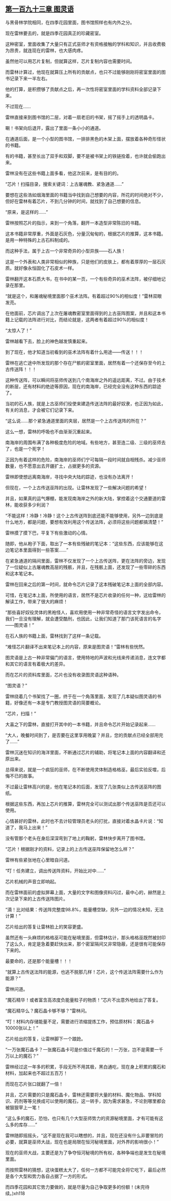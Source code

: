 ## [第一百九十三章 图灵语](https://www.xxbiquge.com/11_11222/8811103.html)


  与黑骨林学院相同，在四季花园里面，图书馆照样也有内外之分。

  现在雷林要去的，就是四季花园真正的珍藏密室。

  这种密室，里面收集了大量只有正式巫师才有资格接触的学科和知识，并且收费极为昂贵，就连现在的雷林，也大感肉疼。

  虽然他可以用芯片复制，但就算这样，芯片复制内容也需要时间。

  而雷林计算过，他现在就算压上所有的贡献点，也只不过能够刚刚将密室里面的图书记录下来一半左右。

  他的打算，是积攒够了贡献点之后，再一次性将密室里面的学科资料全部记录下来。

  不过现在……

  雷林直接来到图书馆的二层，对着一扇老旧的书架，摇了摇手上的透明晶卡。

  唰！书架向后退开，露出了里面一条小小的通道。

  在通道后面，是一个小型的图书馆，一排排黑色的木架上面，摆放着各种奇形怪状的书籍。

  有的书籍，甚至长出了双手和双脚，要不是被书架上的铁链拴着，也许就会偷跑出来。

  雷林没有在这些书籍上面多看，他这次前来，是有目的的。

  “芯片！扫描目录，搜索关键词：上古屠魂教、紧急通道……”

  要想在这些浩如烟海里面的书籍当中找到自己想要的内容，所花的时间绝对不少，但好在雷林有着芯片，不到几分钟的时间，就找到了自己想要的信息。

  “原来，是这样的……”

  雷林按照芯片的指示，来到一个角落，翻开一本造型非常陈旧的书籍。

  这本书籍非常厚重，外面是石灰色，分量沉甸甸的，根据芯片的推算，这本书籍。是用一种特殊的上古石料制成的。

  而这种手法，属于上古一个非常奇异的小型异族——石人族！

  这是一个外表和人类非常相似的种族，只是他们的皮肤上，都有着厚厚的一层石灰质。就好像永恒固化了石皮术一样。

  雷林翻开这本石质大书，在书中的某一页，一个有些奇异的巫术法阵，被仔细地记录在那里。

  “就是这个，和屠魂秘境里面那个巫术法阵。有着超过90%的相似度！”雷林双眼发亮。

  在他面前，芯片调出了上次在屠魂教密室里面得到的上古巫阵图案，并且和这本书籍上记载的法阵进行对比，而结论就是，这两者有着超过90%的相似度！

  “太惊人了！”

  雷林越看下去，脸上的神色越发慎重起来。

  到了现在，他才知道当初看到的巫术法阵有着什么用途——传送！！！

  雷林在逃亡途中所发现的那个存在尸骸的密室里面，居然有着一个还保存至今的上古传送阵！！！

  这种传送阵，可以瞬间将巫师传送到几个南海岸之外的遥远距离，不过。由于技术的断层，还有材料的绝迹等原因，现在的南海岸，已经完全没有这种东西的踪迹了。

  当初的石人族，就是上古巫师们役使来建造传送法阵的最好奴隶，也正因为如此，有关的消息，才会被它们记录下来。

  “这么说……那个紧急通道里面的夹层，居然是一个上古传送阵的所在？”

  这么一想，雷林的呼吸也不由渐渐沉重起来。

  南海岸的周围布满了各种极度危险的地域。有些地方，甚至连二级、三级的巫师去了，也是一个死字！

  正因为有着这样的危险，南海岸的巫师们宁可每隔一段时间就自相残杀。减少巫师数量，也不愿意出去开疆扩土，占据更多的资源。

  雷林即使想远离南海岸，寻找中央大陆的踪迹，也没有办法离开！

  但现在，一个上古传送巫阵的出现。让雷林发现了一些解决问题的希望！

  并且，如果真的运气爆棚，能发现南海岸之外的新大陆，掌控着这个交通要道的雷林，能收获多少利润？

  “不能这样！冷静！冷静！这个上古传送阵到底还能不能够使用，另外一边到底是什么地方，都是问题，要想有效利用这个传送法阵，必须将这些问题都搞清楚！”

  雷林摸了摸下巴，平复下有些激动的心情。

  随即，他从袍子下面，取出了一本有些残破的笔记本：“这些东西，应该能够在这边笔记本里面得到一些答案……”

  在紧急通道的隔间里面，雷林不仅发现了一个上古传送阵，更在法阵的旁边，发现了一位疑似上古屠魂教高层的残骸，并且，在残骸上面，还发现了一些零碎的东西和这本笔记本。

  雷林在回来之后的第一时间，就命令芯片记录了这本残破笔记本上面的全部内容。

  可惜，在笔记本上面，所使用的语言，居然不是芯片收录的任何一种，这给雷林的解读工作，带来了很大的麻烦！

  “那些喜好奴役灵体的黑袍怪人，喜欢用使用一种非常奇怪的语言文字发出命令，我们一旦没有理解，就会遭受酷刑，也因此，让我们知道了那门该死语言的名字——图灵语！”

  在石人族的书籍上面，雷林找到了这样一条记载。

  “难怪芯片翻译不出来笔记本上的内容，原来是图灵语！”雷林有些恍然。

  图灵语是上古一种非常偏门的语言，使用特地的声波和光线来传递消息，连文字都和其它的语言有着极大的差异。

  而在芯片的资料库里面，芯片也没有收录图灵语这种语种。

  “图灵语？”

  雷林绕着几个书架找了一圈，终于在一个角落里面，发现了几本疑似图灵语的书籍，好像还有一本是专门教授图灵语的简要概论。

  “芯片，扫描！”

  大喜之下的雷林，直接打开其中的一本书籍，并且命令芯片开始记录起来……

  “大人，晚餐时间到了，是否要在这里享用晚宴？并且，您的贡献点已经全部用完了……”

  雷林沉迷在知识的海洋里面，不断通过芯片的辅助，将笔记本上面的内容翻译和还原出来。

  总得来说，就是一个疯狂的巫师，在不断使用灵体制造格格巫，最后实验反噬，后悔不已的故事。

  不过最让雷林高兴的是，他在笔记本的后面，发现了几张类似上古传送巫阵的图纸。

  根据这些东西，再加上芯片的推算，雷林完全可以测试出那个传送巫阵是否还可以使用。

  心情甚好的雷林，此时也不去计较管理员老头的打扰，直接对着水晶卡片说：“知道了，我马上出来！”

  没有管那个老头在身后深深弯到了地上的鞠躬，雷林快步离开了图书馆。

  “芯片！根据刚才的资料，记录上的上古传送巫阵保留地怎么样？”

  雷林有些紧张地在心里暗自问道。

  “叮！任务建立，调出传送阵资料，开始比对中……”

  芯片机械的声音立即响起。

  而在雷林面前的虚拟屏幕上面，大量的文字和图像资料闪过，最中心的，赫然是上次记录下来的上古传送阵图片。

  “滴！比对结果：传送阵完整度98.8%，能量槽空缺，另外一边的情况未知，无法计算！”

  芯片给出的答复让雷林脸上的笑容更盛。

  虽然还有一头麻烦的格格巫可能在秘境里面，但雷林估计，那头格格巫既然被封印了这么久，肯定是急着要赶快出来，那个密室隔间又非常隐蔽，还是很有可能保存下来的。

  最要命的，还是那个能量槽！！！

  “就算上古传送法阵的能源，也逃不脱那几样！芯片，这个传送法阵需要什么作为能源？”

  雷林问道。

  “魔石精华！或者富含高浓度负能量粒子的物质！”芯片不出意外地给出了答复。

  “魔石精华么？魔石晶卡够不够？”雷林问。

  “叮！材料内存储能量不足，需要进行浓缩提炼工作，预估原材料：魔石晶卡10000张以上！”

  芯片给出的答复，让雷林脚下一个踉跄。

  “一万张魔石晶卡？一张魔石晶卡可是价值过千魔石的！一万张，岂不是需要一千万以上的魔石？”

  雷林经过这一年多的积累，手段无所不用其极，黑白通吃，现在身上积累的魔石和材料，加起来也不超过五百万！

  而现在芯片张口就翻了一倍！

  并且，芯片需要的只是魔石晶卡，雷林还需要将大量的材料、魔化物品、学科知识、药剂等等兑换成可以使用的魔石，这一转手，因为需求甚急，不论到哪里都会被狠狠宰上一笔！

  “这么多的魔石，恐怕，也只有几个大型巫师势力的资源秘境里面，才有可能有这么多的库存……”

  雷林随即摇摇头，“这不是现在我可以瞎想的，并且，现在还没有什么非要冒险的必要，就算是巫师大战，现在也是局限在恒河秘境里面，对外界的影响很小！”

  现在的巫师大战，主要还是为了争夺恒河秘境的所有权，各种争端也是发生在秘境里面。

  而按照雷林的猜想，这块蛋糕太大了，任何一方都不可能完全将它吃下，最后必然是各个大型和势力各自占据了一方的形式。

  而四季花园和其它势力要做的，就是尽量为自己争取更多的份额！(未完待续。)xh118
